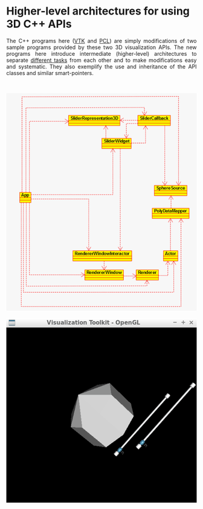 # Higher-level architectures for using 3D C++ APIs
<p align="justify">
The C++ programs here (<a href="./VTK/prog.cpp">VTK</a> and <a href="./PCL/prog.cpp">PCL</a>) are simply modifications of two sample programs provided by these two 3D visualization APIs. The new programs here introduce intermediate (higher-level) architectures to separate <a href="https://en.wikipedia.org/wiki/Model%E2%80%93view%E2%80%93controller">different tasks</a> from each other and to make modifications easy and systematic. They also exemplify the use and inheritance of the API classes and similar smart-pointers.
<br />
</p>
<br />
<p align="center">
<img src="./VTK/uml.gif" />
<br /><br />
<img src="./VTK/demo.gif" />
</p>
